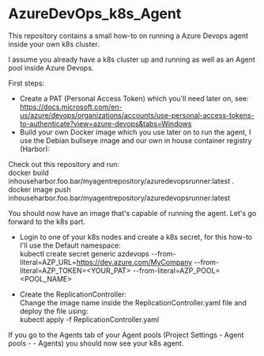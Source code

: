 # AzureDevOps_k8s_Agent

This repository contains a small how-to on running a Azure Devops agent inside your own k8s cluster.

I assume you already have a k8s cluster up and running as well as an Agent pool inside Azure Devops.

First steps:

- Create a PAT (Personal Access Token) which you'll need later on, see: https://docs.microsoft.com/en-us/azure/devops/organizations/accounts/use-personal-access-tokens-to-authenticate?view=azure-devops&tabs=Windows<br />
- Build your own Docker image which you use later on to run the agent, I use the Debian bullseye image and our own in house container registry (Harbor):

Check out this repository and run:<br />
docker build inhouseharbor.foo.bar/myagentrepository/azuredevopsrunner:latest .<br />
docker image push inhouseharbor.foo.bar/myagentrepository/azuredevopsrunner:latest

You should now have an image that's capable of running the agent. Let's go forward to the k8s part.<br />

- Login to one of your k8s nodes and create a k8s secret, for this how-to I'll use the Default namespace:<br />
kubectl create secret generic azdevops   --from-literal=AZP_URL=https://dev.azure.com/MyCompany   --from-literal=AZP_TOKEN=<YOUR_PAT>   --from-literal=AZP_POOL=<POOL_NAME>

- Create the ReplicationController:<br />
Change the image name inside the ReplicationController.yaml file and deploy the file using:<br />
kubectl apply -f ReplicationController.yaml

If you go to the Agents tab of your Agent pools (Project Settings - Agent pools - <Pool Name> - Agents) you should now see your k8s agent.